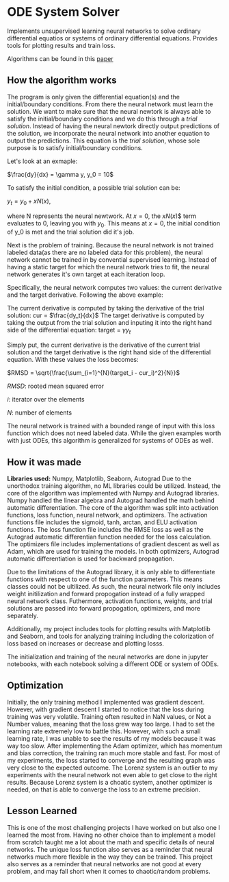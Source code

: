 # ODE System Solver
Implements unsupervised learning neural networks to solve ordinary differential equatios or systems of ordinary differential equations.
Provides tools for plotting results and train loss.

Algorithms can be found in this [paper](https://arxiv.org/pdf/physics/9705023)

## How the algorithm works
The program is only given the differential equation(s) and the initial/boundary conditions. From there the neural network must learn the solution. We want to make sure that the neural newtork is always able to satisfy the initial/boundary conditions and we do this through a *trial solution*. Instead of having the neural newtork directly output predictions of the solution, we incorporate the neural network into another equation to output the predictions. This equation is the *trial solution*, whose sole purpose is to satisfy initial/boundary conditions.

Let's look at an exmaple:

$\frac{dy}{dx} = \gamma y, y_0 = 10$

To satisfy the initial condition, a possible trial solution can be:

$y_t = y_0 + xN(x)$,

where N represents the neural newtwork.
At $x=0$, the $xN(x)$$ term evaluates to 0, leaving you with $y_0$. This means at $x=0$, the initial condition of y_0 is met and the trial solution did it's job.

Next is the problem of training. Because the neural network is not trained labeled data(as there are no labeled data for this problem), the neural network cannot be trained in by convential supervised learning. Instead of having a static target for which the neural network tries to fit, the neural network generates it's own target at each iteration loop. 

Specifically, the neural network computes two values: the current derivative and the target derivative. Following the above example:

The current derivative is computed by taking the derivative of the trial solution: cur = $\frac{dy_t}{dx}$
The target derivative is computed by taking the output from the trial solution and inputing it into the right hand side of the differential equation: target = $\gamma y_t$

Simply put, the current derivative is the derivative of the current trial solution and the target derivative is the right hand side of the differential equation. With these values the loss becomes:

$RMSD = \sqrt{\frac{\sum_{i=1}^{N}(target_i - cur_i)^2}{N}}$

$RMSD$: rooted mean squared error

$i$: iterator over the elements

$N$: number of elements

The neural network is trained with a bounded range of input with this loss function which does not need labeled data. While the given examples worth with just ODEs, this algorithm is generalized for systems of ODEs as well.

## How it was made
**Libraries used:** Numpy, Matplotlib, Seaborn, Autograd
Due to the unorthodox training algorithm, no ML libraries could be utilized. Instead, the core of the algorithm was implemented with Numpy and Autograd libraries. Numpy handled the linear algebra and Autograd handled the math behind automatic differentiation. The core of the algorithm was split into activation functions, loss function, neural network, and optimizers. The activation functions file includes the sigmoid, tanh, arctan, and ELU activation functions. The loss function file includes the RMSE loss as well as the Autograd automatic differentian function needed for the loss calculation. The optimizers file includes implementations of gradient descent as well as Adam, which are used for training the models. In both optimizers, Autograd automatic differentiation is used for backward propagation.

Due to the limitations of the Autograd library, it is only able to differentiate functions with respect to one of the function parameters. This means classes could not be ultilized. As such, the neural network file only includes weight initilization and forward propogation instead of a fully wrapped neural network class. Futhermore, activation functions, weights, and trial solutions are passed into forward propogation, optimizers, and more separately.

Additionally, my project includes tools for plotting results with Matplotlib and Seaborn, and tools for analyzing training including the colorization of loss based on increases or decrease and plotting losss.

The initialization and training of the neural networks are done in jupyter notebooks, with each notebook solving a different ODE or system of ODEs.

## Optimization
Initially, the only training method I implemented was gradient descent. However, with gradient descent I started to notice that the loss during training was very volatile. Training often resulted in NaN values, or Not a Number values, meaning that the loss grew way too large. I had to set the learning rate extremely low to battle this. However, with such a small learning rate, I was unable to see the results of my models because it was way too slow. After implementing the Adam optimizer, which has momentum and bias correction, the training ran much more stable and fast. For most of my experiments, the loss started to converge and the resulting graph was very close to the expected outcome. The Lorenz system is an outlier to my experiments with the neural network not even able to get close to the right results. Because Lorenz system is a choatic system, another optimizer is needed, on that is able to converge the loss to an extreme precision.

## Lesson Learned
This is one of the most challenging projects I have worked on but also one I learned the most from. Having no other choice than to implement a model from scratch taught me a lot about the math and specific details of neural networks. The unique loss function also serves as a reminder that neural networks much more flexible in the way they can be trained. This project also serves as a reminder that neural networks are not good at every problem, and may fall short when it comes to chaotic/random problems.